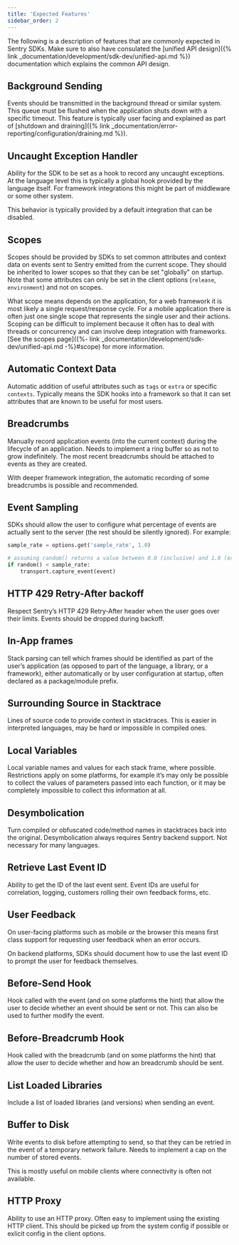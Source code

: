 ```yaml
---
title: 'Expected Features'
sidebar_order: 2
---
```


The following is a description of features that are commonly expected in Sentry SDKs.  Make sure to also
have consulated the [unified API design]({% link _documentation/development/sdk-dev/unified-api.md %}) documentation
which explains the common API design.

## Background Sending

Events should be transmitted in the background thread or similar system.  This queue must be flushed when the
application shuts down with a specific timeout.  This feature is typically user facing and explained
as part of [shutdown and draining]({% link _documentation/error-reporting/configuration/draining.md %}).

## Uncaught Exception Handler

Ability for the SDK to be set as a hook to record any uncaught exceptions. At the language level this is typically a global hook provided by the language itself. For framework integrations this might be part of middleware or some other system.

This behavior is typically provided by a default integration that can be disabled.

## Scopes

Scopes should be provided by SDKs to set common attributes and context data on events sent to Sentry emitted from the current scope. They should be inherited to lower scopes so that they can be set "globally" on startup.  Note that some attributes can only be set in the client options (`release`, `environment`) and not on scopes.

What scope means depends on the application, for a web framework it is most likely a single request/response cycle. For a mobile application there is often just one single scope that represents the single user and their actions. Scoping can be difficult to implement because it often has to deal with threads or concurrency and can involve deep integration with frameworks. [See the scopes page]({%- link _documentation/development/sdk-dev/unified-api.md -%}#scope) for more information.

## Automatic Context Data

Automatic addition of useful attributes such as `tags` or `extra` or specific `contexts`. Typically means the SDK hooks into a framework so that it can set attributes that are known to be useful for most users.

## Breadcrumbs

Manually record application events (into the current context) during the lifecycle of an application. Needs to implement a ring buffer so as not to grow indefinitely. The most recent breadcrumbs should be attached to events as they are created.

With deeper framework integration, the automatic recording of some breadcrumbs is possible and recommended.

## Event Sampling

SDKs should allow the user to configure what percentage of events are actually sent to the server (the rest should be silently ignored). For example:

```python
sample_rate = options.get('sample_rate', 1.0)

# assuming random() returns a value between 0.0 (inclusive) and 1.0 (exclusive)
if random() < sample_rate:
    transport.capture_event(event)
```

## HTTP 429 Retry-After backoff

Respect Sentry’s HTTP 429 Retry-After header when the user goes over their limits. Events should be dropped during backoff.

## In-App frames

Stack parsing can tell which frames should be identified as part of the user’s application (as opposed to part of the language, a library, or a framework), either automatically or by user configuration at startup, often declared as a package/module prefix.

## Surrounding Source in Stacktrace

Lines of source code to provide context in stacktraces. This is easier in interpreted languages, may be hard or impossible in compiled ones.

## Local Variables

Local variable names and values for each stack frame, where possible. Restrictions apply on some platforms, for example it’s may only be possible to collect the values of parameters passed into each function, or it may be completely impossible to collect this information at all.

## Desymbolication

Turn compiled or obfuscated code/method names in stacktraces back into the original. Desymbolication always requires Sentry backend support. Not necessary for many languages.

## Retrieve Last Event ID

Ability to get the ID of the last event sent. Event IDs are useful for correlation, logging, customers rolling their own feedback forms, etc.

## User Feedback

On user-facing platforms such as mobile or the browser this means first class support for requesting user feedback when an error occurs.

On backend platforms, SDKs should document how to use the last event ID to prompt the user for feedback themselves.

## Before-Send Hook

Hook called with the event (and on some platforms the hint) that allow the user to decide whether an event should be sent or not.  This can also be used to further modify the event.

## Before-Breadcrumb Hook

Hook called with the breadcrumb (and on some platforms the hint) that allow the user to decide whether and how an breadcrumb should be sent.

## List Loaded Libraries

Include a list of loaded libraries (and versions) when sending an event.

## Buffer to Disk

Write events to disk before attempting to send, so that they can be retried in the event of a temporary network failure. Needs to implement a cap on the number of stored events.

This is mostly useful on mobile clients where connectivity is often not available.

## HTTP Proxy

Ability to use an HTTP proxy. Often easy to implement using the existing HTTP client.  This should be picked up from the system config if possible or exlicit config in the client options.
